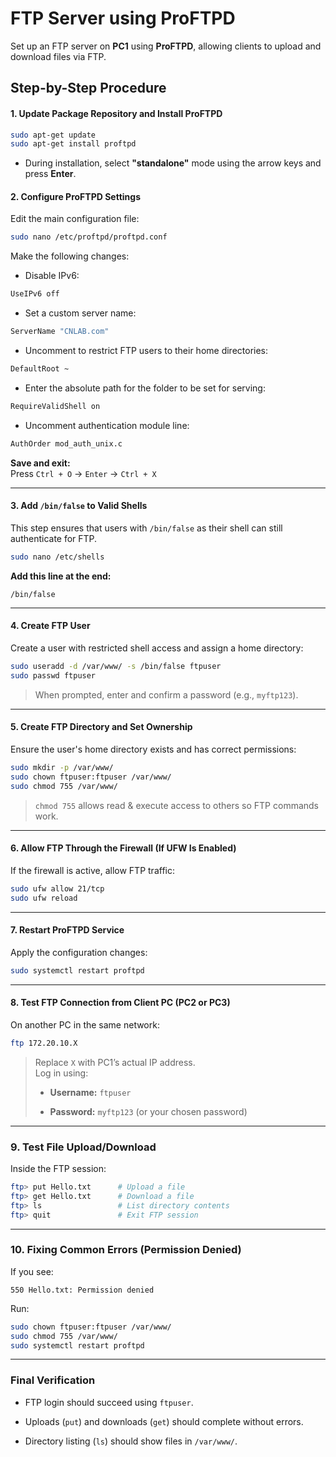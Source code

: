 
# FTP Server using ProFTPD

Set up an FTP server on **PC1** using **ProFTPD**, allowing clients to upload and download files via FTP.

## Step-by-Step Procedure

#### 1. Update Package Repository and Install ProFTPD

```bash
sudo apt-get update
sudo apt-get install proftpd
```

- During installation, select **"standalone"** mode using the arrow keys and press **Enter**.
    
#### **2. Configure ProFTPD Settings**

Edit the main configuration file:

```bash
sudo nano /etc/proftpd/proftpd.conf
```

Make the following changes:

- Disable IPv6:

```apache
UseIPv6 off
```

- Set a custom server name:

```apache
ServerName "CNLAB.com"
```

- Uncomment to restrict FTP users to their home directories:

```apache
DefaultRoot ~
```

- Enter the absolute path for the folder to be set for serving:

```apache
RequireValidShell on
```

- Uncomment authentication module line:

```apache
AuthOrder mod_auth_unix.c
```

**Save and exit:**  
Press `Ctrl + O` → `Enter` → `Ctrl + X`

---

#### 3. Add `/bin/false` to Valid Shells

This step ensures that users with `/bin/false` as their shell can still authenticate for FTP.

```bash
sudo nano /etc/shells
```

**Add this line at the end:**

```
/bin/false
```

---

#### 4. Create FTP User

Create a user with restricted shell access and assign a home directory:

```bash
sudo useradd -d /var/www/ -s /bin/false ftpuser
sudo passwd ftpuser
```

> When prompted, enter and confirm a password (e.g., `myftp123`).

---

#### 5. Create FTP Directory and Set Ownership

Ensure the user's home directory exists and has correct permissions:

```bash
sudo mkdir -p /var/www/
sudo chown ftpuser:ftpuser /var/www/
sudo chmod 755 /var/www/
```

> `chmod 755` allows read & execute access to others so FTP commands work.

---

#### 6. Allow FTP Through the Firewall (If UFW Is Enabled)

If the firewall is active, allow FTP traffic:

```bash
sudo ufw allow 21/tcp
sudo ufw reload
```

---

#### 7. Restart ProFTPD Service

Apply the configuration changes:

```bash
sudo systemctl restart proftpd
```

---

#### 8. Test FTP Connection from Client PC (PC2 or PC3)

On another PC in the same network:

```bash
ftp 172.20.10.X
```

> Replace `X` with PC1’s actual IP address.  
> Log in using:
> 
> - **Username:** `ftpuser`
>     
> - **Password:** `myftp123` (or your chosen password)
>     

---

### 9. Test File Upload/Download

Inside the FTP session:

```bash
ftp> put Hello.txt      # Upload a file
ftp> get Hello.txt      # Download a file
ftp> ls                 # List directory contents
ftp> quit               # Exit FTP session
```

---

### 10. Fixing Common Errors (Permission Denied)

If you see:

```
550 Hello.txt: Permission denied
```

Run:

```bash
sudo chown ftpuser:ftpuser /var/www/
sudo chmod 755 /var/www/
sudo systemctl restart proftpd
```

---

### Final Verification

- FTP login should succeed using `ftpuser`.
    
- Uploads (`put`) and downloads (`get`) should complete without errors.
    
- Directory listing (`ls`) should show files in `/var/www/`.
    